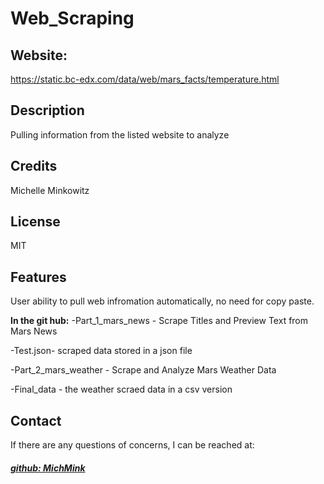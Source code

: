 # Web_Scraping

## Website: 
https://static.bc-edx.com/data/web/mars_facts/temperature.html

## Description
Pulling information from the listed website to analyze

## Credits
Michelle Minkowitz

## License
MIT

## Features
User ability to pull web infromation automatically, no need for copy paste.

**In the git hub:**
-Part_1_mars_news - Scrape Titles and Preview Text from Mars News

-Test.json- scraped data stored in a json file

-Part_2_mars_weather - Scrape and Analyze Mars Weather Data

-Final_data - the weather scraed data in a csv version


## Contact
If there are any questions of concerns, I can be reached at:
##### [github: MichMink](https://github.com/MichMink)

